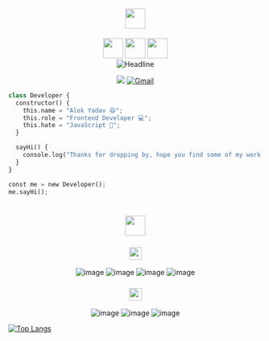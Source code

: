<h1 align="center" style="color:#faebee">
  <img height="40px" src="https://img.shields.io/badge/-Hello world!👋-faebee?&style=for-the-badge&logoWidth=50" />
</h1>

<div align="center">
  <img height="40px" src="https://img.shields.io/badge/-I'm-faebee?&style=for-the-badge&logoWidth=50" />
  <img height="40px" src="https://img.shields.io/badge/-ALOK-333d7a?&style=for-the-badge&logoWidth=50" />
  <img height="40px" src="https://img.shields.io/badge/-YADAV-faebee?&style=for-the-badge&logoWidth=50" />

  <br>

  <img src="https://readme-typing-svg.herokuapp.com/?color=333d7a%&size=32&center=true&vCenter=true&width=600&height=50&pause=1000&vCenter=true&background=faebee&lines=Hi+there+I%27m+Alok+Yadav+%F0%9F%91%8B;Front-End+Developer;Problem+Solver;Open%20Source%20Enthusiast;" alt="Headline" />

  <a href="https://www.linkedin.com/in/alok-yadav-809904237/"><img src="https://img.shields.io/badge/LinkedIn-0077B5?style=for-the-badge&logo=linkedin&logoColor=white" /></a>
 <a href="mailto:alokyadav1060@gmail.com"><img src="https://img.shields.io/badge/Gmail-D14836?style=for-the-badge&logo=gmail&logoColor=white" alt="Gmail" /></a>
</div>

```py
class Developer {
  constructor() {
    this.name = "Alok Yadav 😄";
    this.role = "Frontend Developer 💻";
    this.hate = "JavaScript 💛";
  }

  sayHi() {
    console.log("Thanks for dropping by, hope you find some of my work interesting.");
  }
}

const me = new Developer();
me.sayHi();
```

<h1 align="center">
  <img height="40px" src="https://img.shields.io/badge/-My Tech Stack-faebee?&style=for-the-badge&logoWidth=50" />
</h1>
<div align="center">
        
<h3 align="center">
  <img height="25px" src="https://img.shields.io/badge/-Languages-faebee?&style=for-the-badge&logoWidth=50" />
</h3>

![image](https://img.shields.io/badge/JavaScript-007ACC?style=for-the-badge&logo=javascript&logoColor=white)
![image](https://img.shields.io/badge/TypeScript-3178C6?style=for-the-badge&logo=typescript&logoColor=white)
![image](https://img.shields.io/badge/C%2B%2B-00599C?style=for-the-badge&logo=c%2B%2B&logoColor=white)
![image](https://img.shields.io/badge/go-%2300ADD8.svg?style=for-the-badge&logo=go&logoColor=white)

<h3 align="center">
  <img height="25px" src="https://img.shields.io/badge/-Frontend Frameworks-61dafb?&style=for-the-badge&logoWidth=50" />
</h3>

![image](https://img.shields.io/badge/react-%2361dafb.svg?style=for-the-badge&logo=react&logoColor=white)
![image](https://img.shields.io/badge/next.js-%23000000.svg?style=for-the-badge&logo=next.js&logoColor=white)
![image](https://img.shields.io/badge/react%20native-%23000000.svg?style=for-the-badge&logo=react&logoColor=white)

</div>


[![Top Langs](https://github-readme-stats.vercel.app/api/top-langs?username=ALOK9442)](https://github.com/ALOK9442/github-readme-stats)

